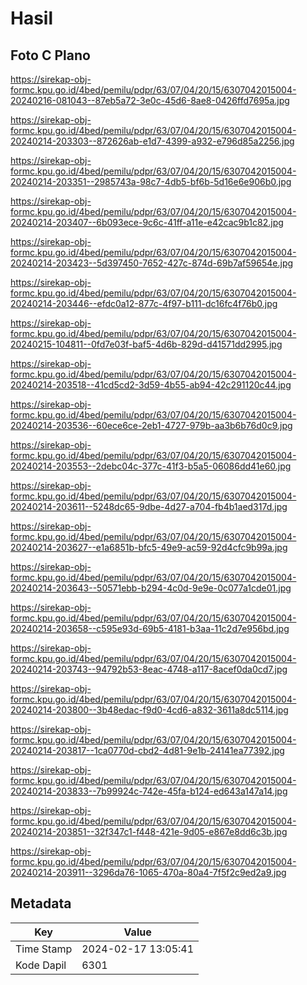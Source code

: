 # Hasil

## Foto C Plano

https://sirekap-obj-formc.kpu.go.id/4bed/pemilu/pdpr/63/07/04/20/15/6307042015004-20240216-081043--87eb5a72-3e0c-45d6-8ae8-0426ffd7695a.jpg

https://sirekap-obj-formc.kpu.go.id/4bed/pemilu/pdpr/63/07/04/20/15/6307042015004-20240214-203303--872626ab-e1d7-4399-a932-e796d85a2256.jpg

https://sirekap-obj-formc.kpu.go.id/4bed/pemilu/pdpr/63/07/04/20/15/6307042015004-20240214-203351--2985743a-98c7-4db5-bf6b-5d16e6e906b0.jpg

https://sirekap-obj-formc.kpu.go.id/4bed/pemilu/pdpr/63/07/04/20/15/6307042015004-20240214-203407--6b093ece-9c6c-41ff-a11e-e42cac9b1c82.jpg

https://sirekap-obj-formc.kpu.go.id/4bed/pemilu/pdpr/63/07/04/20/15/6307042015004-20240214-203423--5d397450-7652-427c-874d-69b7af59654e.jpg

https://sirekap-obj-formc.kpu.go.id/4bed/pemilu/pdpr/63/07/04/20/15/6307042015004-20240214-203446--efdc0a12-877c-4f97-b111-dc16fc4f76b0.jpg

https://sirekap-obj-formc.kpu.go.id/4bed/pemilu/pdpr/63/07/04/20/15/6307042015004-20240215-104811--0fd7e03f-baf5-4d6b-829d-d41571dd2995.jpg

https://sirekap-obj-formc.kpu.go.id/4bed/pemilu/pdpr/63/07/04/20/15/6307042015004-20240214-203518--41cd5cd2-3d59-4b55-ab94-42c291120c44.jpg

https://sirekap-obj-formc.kpu.go.id/4bed/pemilu/pdpr/63/07/04/20/15/6307042015004-20240214-203536--60ece6ce-2eb1-4727-979b-aa3b6b76d0c9.jpg

https://sirekap-obj-formc.kpu.go.id/4bed/pemilu/pdpr/63/07/04/20/15/6307042015004-20240214-203553--2debc04c-377c-41f3-b5a5-06086dd41e60.jpg

https://sirekap-obj-formc.kpu.go.id/4bed/pemilu/pdpr/63/07/04/20/15/6307042015004-20240214-203611--5248dc65-9dbe-4d27-a704-fb4b1aed317d.jpg

https://sirekap-obj-formc.kpu.go.id/4bed/pemilu/pdpr/63/07/04/20/15/6307042015004-20240214-203627--e1a6851b-bfc5-49e9-ac59-92d4cfc9b99a.jpg

https://sirekap-obj-formc.kpu.go.id/4bed/pemilu/pdpr/63/07/04/20/15/6307042015004-20240214-203643--50571ebb-b294-4c0d-9e9e-0c077a1cde01.jpg

https://sirekap-obj-formc.kpu.go.id/4bed/pemilu/pdpr/63/07/04/20/15/6307042015004-20240214-203658--c595e93d-69b5-4181-b3aa-11c2d7e956bd.jpg

https://sirekap-obj-formc.kpu.go.id/4bed/pemilu/pdpr/63/07/04/20/15/6307042015004-20240214-203743--94792b53-8eac-4748-a117-8acef0da0cd7.jpg

https://sirekap-obj-formc.kpu.go.id/4bed/pemilu/pdpr/63/07/04/20/15/6307042015004-20240214-203800--3b48edac-f9d0-4cd6-a832-3611a8dc5114.jpg

https://sirekap-obj-formc.kpu.go.id/4bed/pemilu/pdpr/63/07/04/20/15/6307042015004-20240214-203817--1ca0770d-cbd2-4d81-9e1b-24141ea77392.jpg

https://sirekap-obj-formc.kpu.go.id/4bed/pemilu/pdpr/63/07/04/20/15/6307042015004-20240214-203833--7b99924c-742e-45fa-b124-ed643a147a14.jpg

https://sirekap-obj-formc.kpu.go.id/4bed/pemilu/pdpr/63/07/04/20/15/6307042015004-20240214-203851--32f347c1-f448-421e-9d05-e867e8dd6c3b.jpg

https://sirekap-obj-formc.kpu.go.id/4bed/pemilu/pdpr/63/07/04/20/15/6307042015004-20240214-203911--3296da76-1065-470a-80a4-7f5f2c9ed2a9.jpg


## Metadata

| Key        | Value               |
| ---------- | ------------------- |
| Time Stamp | 2024-02-17 13:05:41 |
| Kode Dapil | 6301                |



